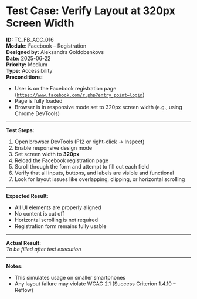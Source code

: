 # Test Case: Verify Layout at 320px Screen Width

**ID:** TC_FB_ACC_016  
**Module:** Facebook – Registration  
**Designed by:** Aleksandrs Goldobenkovs  
**Date:** 2025-06-22  
**Priority:** Medium  
**Type:** Accessibility  
**Preconditions:**  
- User is on the Facebook registration page  ([`https://www.facebook.com/r.php?entry_point=login`](https://www.facebook.com/r.php?entry_point=login))
- Page is fully loaded  
- Browser is in responsive mode set to 320px screen width (e.g., using Chrome DevTools)

---

**Test Steps:**

1. Open browser DevTools (F12 or right-click → Inspect)  
2. Enable responsive design mode  
3. Set screen width to **320px**  
4. Reload the Facebook registration page  
5. Scroll through the form and attempt to fill out each field  
6. Verify that all inputs, buttons, and labels are visible and functional  
7. Look for layout issues like overlapping, clipping, or horizontal scrolling

---

**Expected Result:**  
- All UI elements are properly aligned  
- No content is cut off  
- Horizontal scrolling is not required  
- Registration form remains fully usable

---

**Actual Result:**  
_To be filled after test execution_

---

**Notes:**  
- This simulates usage on smaller smartphones  
- Any layout failure may violate WCAG 2.1 (Success Criterion 1.4.10 – Reflow)
